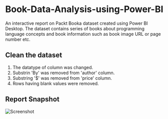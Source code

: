 # Book-Data-Analysis-using-Power-BI

An interactive report on Packt Booka dataset created using Power BI Desktop. The dataset contains series of books about programming language concepts and book information such as book image URL or page number etc.


## Clean the dataset
<ol>
  <li>The datatype of column was changed.
  <li>Substrin 'By' was removed from 'author' column.
  <li>Substring '$' was removed from 'price' column.
  <li>Rows having blank values were removed.
</ol>


## Report Snapshot

![Screenshot](img/report.png)
